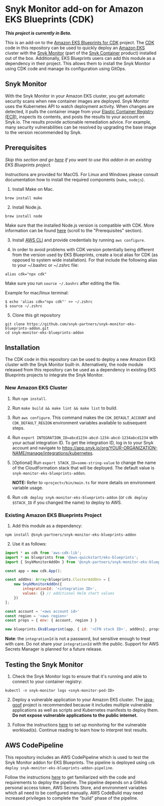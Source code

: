 # Snyk Monitor add-on for Amazon EKS Blueprints (CDK)
**_This project is currently in Beta._**

This is an add-on to the [Amazon EKS Blueprints for CDK](https://github.com/aws-quickstart/cdk-eks-blueprints) project. The [CDK](https://aws.amazon.com/cdk/) code in this repository can be used to quickly deploy an [Amazon EKS](https://aws.amazon.com/eks/) cluster with the [Snyk Monitor](https://github.com/snyk/kubernetes-monitor) (part of the [Snyk Container](https://snyk.io/product/container-vulnerability-management/) product) installed out of the box. Additionally, EKS Blueprints users can add this module as a dependency in their project. This allows them to install the Snyk Monitor using CDK code and manage its configuration using GitOps.

## Snyk Monitor
With the Snyk Monitor in your Amazon EKS cluster, you get automatic security scans when new container images are deployed. Snyk Monitor uses the Kubernetes API to watch deployment activity. When changes are detected, it pulls the container image from your [Elastic Container Registry (ECR)](https://aws.amazon.com/ecr/), inspects its contents, and posts the results to your account on Snyk.io. The results provide actionable remediation advice. For example, many security vulnerabilities can be resolved by upgrading the base image to the version recommended by Snyk.

## Prerequisites
_Skip this section and go [here](#existing-amazon-eks-blueprints-project) if you want to use this addon in an existing EKS Blueprints project._

Instructions are provided for MacOS. For Linux and Windows please consult documentation how to install the required components (`make`, `nodejs`).

1. Install Make on Mac.
```
brew install make
```
2. Install Node.js.
```
brew install node
```

Make sure that the installed Node.js version is compatible with CDK. More information can be found [here](https://docs.aws.amazon.com/cdk/latest/guide/getting_started.html#:~:text=All%20AWS%20CDK,a%20different%20recommendation.) (scroll to the "Prerequisites" section).

3. Install [AWS CLI](https://docs.aws.amazon.com/cli/latest/userguide/getting-started-install.html) and provide credentials by running `aws configure`. 

4. In order to avoid problems with CDK version potentially being different from the version used by EKS Blueprints, create a local alias for CDK (as opposed to system wide installation). For that include the following alias to your ~/.bashrc or ~/.zshrc file:

```
alias cdk="npx cdk"
```
Make sure you run `source ~/.bashrc` after editing the file. 

Example for mac/linux terminal:

```
$ echo 'alias cdk="npx cdk"' >> ~/.zshrc
$ source ~/.zshrc
```

5. Clone this git repository
```
git clone https://github.com/snyk-partners/snyk-monitor-eks-blueprints-addon.git
cd snyk-monitor-eks-blueprints-addon
```

## Installation
The CDK code in this repository can be used to deploy a new Amazon EKS cluster with the Snyk Monitor built-in. Alternatively, the node module released from this repository can be used as a dependency in existing EKS Blueprints projects to integrate the Snyk Monitor.

### New Amazon EKS Cluster
1. Run `npm install`.

2. Run `make build && make lint && make list` to build.

3. Run `aws configure`. This command makes the `CDK_DEFAULT_ACCOUNT` and `CDK_DEFAULT_REGION` environment variables available to subsequent steps.

4. Run `export INTEGRATION_ID=abcd1234-abcd-1234-abcd-1234abcd1234` with your actual integration ID. To get the integration ID, log in to your Snyk account and navigate to https://app.snyk.io/org/YOUR-ORGANIZATION-NAME/manage/integrations/kubernetes.

5. [Optional] Run `export STACK_ID=some-string-value` to change the name of the CloudFormation stack that will be deployed. The default value is `snyk-monitor-eks-blueprints-addon`.

    **NOTE:** Refer to `<project>/bin/main.ts` for more details on environment variable usage.

5. Run `cdk deploy snyk-monitor-eks-blueprints-addon` (or `cdk deploy $STACK_ID` if you changed the name) to deploy to AWS.

### Existing Amazon EKS Blueprints Project
1. Add this module as a dependency:
```
npm install @snyk-partners/snyk-monitor-eks-blueprints-addon
```

2. Use it as follows:
```js
import * as cdk from 'aws-cdk-lib';
import * as blueprints from '@aws-quickstart/eks-blueprints';
import { SnykMonitorAddOn } from '@snyk-partners/snyk-monitor-eks-blueprints-addon';

const app = new cdk.App();

const addOns: Array<blueprints.ClusterAddOn> = [
    new SnykMonitorAddOn({
        integrationId: '<integration ID>',
        values: {} // additional Helm chart values
    })
];

const account = '<aws account id>'
const region = '<aws region>'
const props = { env: { account, region } }

new blueprints.EksBlueprint(app, { id: '<CFN stack ID>', addOns}, props)
```

**Note**: the `integrationId` is not a password, but sensitive enough to treat with care. Do not share your `integrationId` with the public. Support for AWS Secrets Manager is planned for a future release.

## Testing the Snyk Monitor
1. Check the Snyk Monitor logs to ensure that it's running and able to connect to your container registry:
```
kubectl -n snyk-monitor logs <snyk-monitor-pod-ID>
```
2. Deploy a vulnerable application to your Amazon EKS cluster. The [java-goof](https://github.com/snyk-labs/java-goof) project is recommended because it includes multiple vulnerable applications as well as scripts and Kubernetes manifests to deploy them. **Do not expose vulnerable applications to the public internet.**

3. Follow the instructions [here](https://docs.snyk.io/products/snyk-container/image-scanning-library/kubernetes-workload-and-image-scanning/adding-kubernetes-workloads-for-security-scanning#manually-add-workloads) to set up monitoring for the vulnerable workload(s). Continue reading to learn how to interpret test results.

## AWS CodePipeline
This repository includes an AWS CodePipeline which is used to test the Snyk Monitor addon for EKS Blueprints. The pipeline is deployed using `cdk deploy snyk-monitor-eks-blueprints-addon-pipeline`.

Follow the instructions [here](https://aws-quickstart.github.io/cdk-eks-blueprints/pipelines/#creating-a-pipeline) to get familiarized with the code and requirements to deploy the pipeline. The pipeline depends on a GitHub personal access token, AWS Secrets Store, and environment variables which all need to be configured manually. AWS CodeBuild may need increased privileges to complete the "build" phase of the pipeline.
